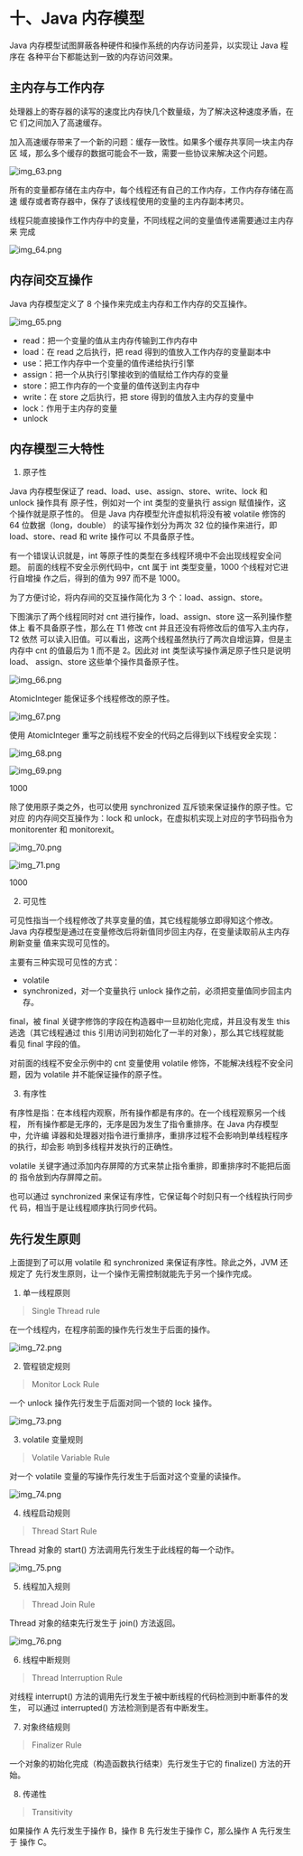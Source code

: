 # 十、Java 内存模型

Java 内存模型试图屏蔽各种硬件和操作系统的内存访问差异，以实现让 Java 程序在
各种平台下都能达到一致的内存访问效果。

## 主内存与工作内存

处理器上的寄存器的读写的速度比内存快几个数量级，为了解决这种速度矛盾，在它
们之间加入了高速缓存。

加入高速缓存带来了一个新的问题：缓存一致性。如果多个缓存共享同一块主内存区
域，那么多个缓存的数据可能会不一致，需要一些协议来解决这个问题。

![img_63.png](img_63.png)

所有的变量都存储在主内存中，每个线程还有自己的工作内存，工作内存存储在高速
缓存或者寄存器中，保存了该线程使用的变量的主内存副本拷贝。

线程只能直接操作工作内存中的变量，不同线程之间的变量值传递需要通过主内存来
完成

![img_64.png](img_64.png)

## 内存间交互操作

Java 内存模型定义了 8 个操作来完成主内存和工作内存的交互操作。

![img_65.png](img_65.png)

* read：把一个变量的值从主内存传输到工作内存中
* load：在 read 之后执行，把 read 得到的值放入工作内存的变量副本中
* use：把工作内存中一个变量的值传递给执行引擎
* assign：把一个从执行引擎接收到的值赋给工作内存的变量
* store：把工作内存的一个变量的值传送到主内存中
* write：在 store 之后执行，把 store 得到的值放入主内存的变量中
* lock：作用于主内存的变量
* unlock


## 内存模型三大特性

1. 原子性

Java 内存模型保证了 read、load、use、assign、store、write、lock 和 unlock 操作具有
原子性，例如对一个 int 类型的变量执行 assign 赋值操作，这个操作就是原子性的。
但是 Java 内存模型允许虚拟机将没有被 volatile 修饰的 64 位数据（long，double）
的读写操作划分为两次 32 位的操作来进行，即 load、store、read 和 write 操作可以
不具备原子性。

有一个错误认识就是，int 等原子性的类型在多线程环境中不会出现线程安全问题。
前面的线程不安全示例代码中，cnt 属于 int 类型变量，1000 个线程对它进行自增操
作之后，得到的值为 997 而不是 1000。

为了方便讨论，将内存间的交互操作简化为 3 个：load、assign、store。

下图演示了两个线程同时对 cnt 进行操作，load、assign、store 这一系列操作整体上
看不具备原子性，那么在 T1 修改 cnt 并且还没有将修改后的值写入主内存，T2 依然
可以读入旧值。可以看出，这两个线程虽然执行了两次自增运算，但是主内存中 cnt
的值最后为 1 而不是 2。因此对 int 类型读写操作满足原子性只是说明 load、
assign、store 这些单个操作具备原子性。

![img_66.png](img_66.png)

AtomicInteger 能保证多个线程修改的原子性。

![img_67.png](img_67.png)

使用 AtomicInteger 重写之前线程不安全的代码之后得到以下线程安全实现：

![img_68.png](img_68.png)

![img_69.png](img_69.png)

1000

除了使用原子类之外，也可以使用 synchronized 互斥锁来保证操作的原子性。它对应
的内存间交互操作为：lock 和 unlock，在虚拟机实现上对应的字节码指令为
monitorenter 和 monitorexit。

![img_70.png](img_70.png)

![img_71.png](img_71.png)

1000

2. 可见性

可见性指当一个线程修改了共享变量的值，其它线程能够立即得知这个修改。Java
内存模型是通过在变量修改后将新值同步回主内存，在变量读取前从主内存刷新变量
值来实现可见性的。

主要有三种实现可见性的方式：

* volatile
* synchronized，对一个变量执行 unlock 操作之前，必须把变量值同步回主内存。

final，被 final 关键字修饰的字段在构造器中一旦初始化完成，并且没有发生 this
逃逸（其它线程通过 this 引用访问到初始化了一半的对象），那么其它线程就能
看见 final 字段的值。

对前面的线程不安全示例中的 cnt 变量使用 volatile 修饰，不能解决线程不安全问
题，因为 volatile 并不能保证操作的原子性。

3. 有序性

有序性是指：在本线程内观察，所有操作都是有序的。在一个线程观察另一个线程，
所有操作都是无序的，无序是因为发生了指令重排序。在 Java 内存模型中，允许编
译器和处理器对指令进行重排序，重排序过程不会影响到单线程程序的执行，却会影
响到多线程并发执行的正确性。

volatile 关键字通过添加内存屏障的方式来禁止指令重排，即重排序时不能把后面的
指令放到内存屏障之前。

也可以通过 synchronized 来保证有序性，它保证每个时刻只有一个线程执行同步代
码，相当于是让线程顺序执行同步代码。

## 先行发生原则

上面提到了可以用 volatile 和 synchronized 来保证有序性。除此之外，JVM 还规定了
先行发生原则，让一个操作无需控制就能先于另一个操作完成。

1. 单一线程原则

> Single Thread rule

在一个线程内，在程序前面的操作先行发生于后面的操作。

![img_72.png](img_72.png)

2. 管程锁定规则

> Monitor Lock Rule

一个 unlock 操作先行发生于后面对同一个锁的 lock 操作。

![img_73.png](img_73.png)

3. volatile 变量规则

> Volatile Variable Rule

对一个 volatile 变量的写操作先行发生于后面对这个变量的读操作。

![img_74.png](img_74.png)

4. 线程启动规则

> Thread Start Rule

Thread 对象的 start() 方法调用先行发生于此线程的每一个动作。

![img_75.png](img_75.png)

5. 线程加入规则

> Thread Join Rule

Thread 对象的结束先行发生于 join() 方法返回。

![img_76.png](img_76.png)

6. 线程中断规则

> Thread Interruption Rule

对线程 interrupt() 方法的调用先行发生于被中断线程的代码检测到中断事件的发生，
可以通过 interrupted() 方法检测到是否有中断发生。

7. 对象终结规则

> Finalizer Rule

一个对象的初始化完成（构造函数执行结束）先行发生于它的 finalize() 方法的开
始。

8. 传递性

> Transitivity

如果操作 A 先行发生于操作 B，操作 B 先行发生于操作 C，那么操作 A 先行发生于
操作 C。

